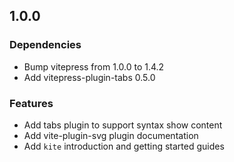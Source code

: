 ## 1.0.0

### Dependencies

 * Bump vitepress from 1.0.0 to 1.4.2
 * Add vitepress-plugin-tabs 0.5.0

### Features

 * Add tabs plugin to support syntax show content
 * Add vite-plugin-svg plugin documentation
 * Add `kite` introduction and getting started guides
